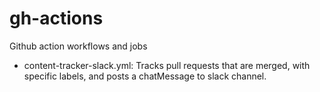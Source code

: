 # gh-actions
Github action workflows and jobs

* content-tracker-slack.yml: Tracks pull requests that are merged, with specific labels, and posts a chatMessage to slack channel.
